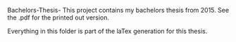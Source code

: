 Bachelors-Thesis-  This project contains my bachelors thesis from 2015. See the .pdf for the printed out version.

Everything in this folder is part of the laTex generation for this thesis.
